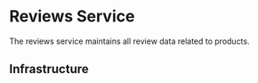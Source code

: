 # Reviews Service

The reviews service maintains all review data related to products.

## Infrastructure

